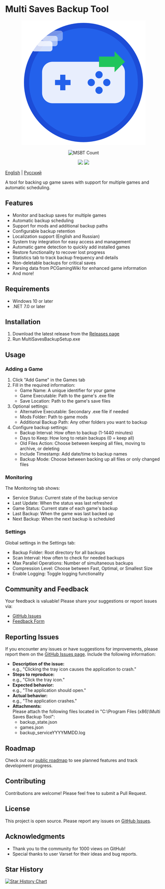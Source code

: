 # Multi Saves Backup Tool

<p align="center">
   <img alt="MSBT Logo" src="msbt_logo.png">
</p>

<p align="center">
   <img alt="MSBT Count" src="https://count.lukiuwu.xyz/@MSBT?name=MSBT&theme=rule34&padding=7&offset=0&align=top&scale=1&pixelated=1&darkmode=auto">
</p>

<p align="center">
  <a href="https://docs.msbt.lukiuwu.xyz"><img src="https://img.shields.io/badge/Mintlify-%23000000.svg?style=for-the-badge&logo=mintlify&logoColor=white&label=Documented%20on"></a>
  <a href="https://github.com/MultiSavesBackupTool/MSBT/actions/workflows/main.yml"><img src="https://img.shields.io/github/actions/workflow/status/MultiSavesBackupTool/MSBT/main.yml?style=for-the-badge&logo=github"></a>
</p>

[English](README.md) | [Русский](README.ru.md)

A tool for backing up game saves with support for multiple games and automatic scheduling.

## Features

- Monitor and backup saves for multiple games
- Automatic backup scheduling
- Support for mods and additional backup paths
- Configurable backup retention
- Localization support (English and Russian)
- System tray integration for easy access and management
- Automatic game detection to quickly add installed games
- Restore functionality to recover lost progress
- Statistics tab to track backup frequency and details
- Non-deletable backups for critical saves
- Parsing data from PCGamingWiki for enhanced game information
- And more!

## Requirements

- Windows 10 or later
- .NET 7.0 or later

## Installation

1. Download the latest release from the [Releases page](https://github.com/TheNightlyGod/MSBT/releases)
2. Run MultiSavesBackupSetup.exe

## Usage

### Adding a Game

1. Click "Add Game" in the Games tab
2. Fill in the required information:
    - Game Name: A unique identifier for your game
    - Game Executable: Path to the game's .exe file
    - Save Location: Path to the game's save files
3. Optional settings:
    - Alternative Executable: Secondary .exe file if needed
    - Mods Folder: Path to game mods
    - Additional Backup Path: Any other folders you want to backup
4. Configure backup settings:
    - Backup Interval: How often to backup (1-1440 minutes)
    - Days to Keep: How long to retain backups (0 = keep all)
    - Old Files Action: Choose between keeping all files, moving to archive, or deleting
    - Include Timestamp: Add date/time to backup names
    - Backup Mode: Choose between backing up all files or only changed files

### Monitoring

The Monitoring tab shows:

- Service Status: Current state of the backup service
- Last Update: When the status was last refreshed
- Game Status: Current state of each game's backup
- Last Backup: When the game was last backed up
- Next Backup: When the next backup is scheduled

### Settings

Global settings in the Settings tab:

- Backup Folder: Root directory for all backups
- Scan Interval: How often to check for needed backups
- Max Parallel Operations: Number of simultaneous backups
- Compression Level: Choose between Fast, Optimal, or Smallest Size
- Enable Logging: Toggle logging functionality

## Community and Feedback

Your feedback is valuable! Please share your suggestions or report issues via:

- [GitHub Issues](https://github.com/TheNightlyGod/MSBT/issues)
- [Feedback Form](https://feedback.lukiuwu.xyz/s/cmc8eps900015om012ayu33yh)

## Reporting Issues

If you encounter any issues or have suggestions for improvements, please report them on
the [GitHub Issues page](https://github.com/TheNightlyGod/MSBT/issues). Include the following information:

- **Description of the issue:**  
  e.g., "Clicking the tray icon causes the application to crash."
- **Steps to reproduce:**  
  e.g., "Click the tray icon."
- **Expected behavior:**  
  e.g., "The application should open."
- **Actual behavior:**  
  e.g., "The application crashes."
- **Attachments:**  
  Please attach the following files located in "C:\Program Files (x86)\Multi Saves Backup Tool":
    - backup_state.json
    - games.json
    - backup_serviceYYYYMMDD.log

## Roadmap

Check out our [public roadmap](https://plane.lukiuwu.xyz/spaces/issues/737ad55bb00441cf9219319ef0483a71) to see planned
features and track development progress.

## Contributing

Contributions are welcome! Please feel free to submit a Pull Request.

## License

This project is open source. Please report any issues on [GitHub Issues](https://github.com/TheNightlyGod/MSBT/issues).

## Acknowledgments

- Thank you to the community for 1000 views on GitHub!
- Special thanks to user Varset for their ideas and bug reports.

## Star History

<a href="https://www.star-history.com/?repos=journey-ad/Moe-Counter&type=Date#MultiSavesBackupTool/MSBT&Date">
 <picture>
   <source media="(prefers-color-scheme: dark)" srcset="https://api.star-history.com/svg?repos=MultiSavesBackupTool/MSBT&type=Date&theme=dark" />
   <source media="(prefers-color-scheme: light)" srcset="https://api.star-history.com/svg?repos=MultiSavesBackupTool/MSBT&type=Date" />
   <img alt="Star History Chart" src="https://api.star-history.com/svg?repos=MultiSavesBackupTool/MSBT&type=Date" />
 </picture>
</a>
